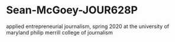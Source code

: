 # Sean-McGoey-JOUR628P
applied entrepreneurial journalism, spring 2020 at the university of maryland philip merrill college of journalism
